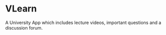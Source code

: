 # VLearn
A University App which includes lecture videos, important questions and a discussion forum.

